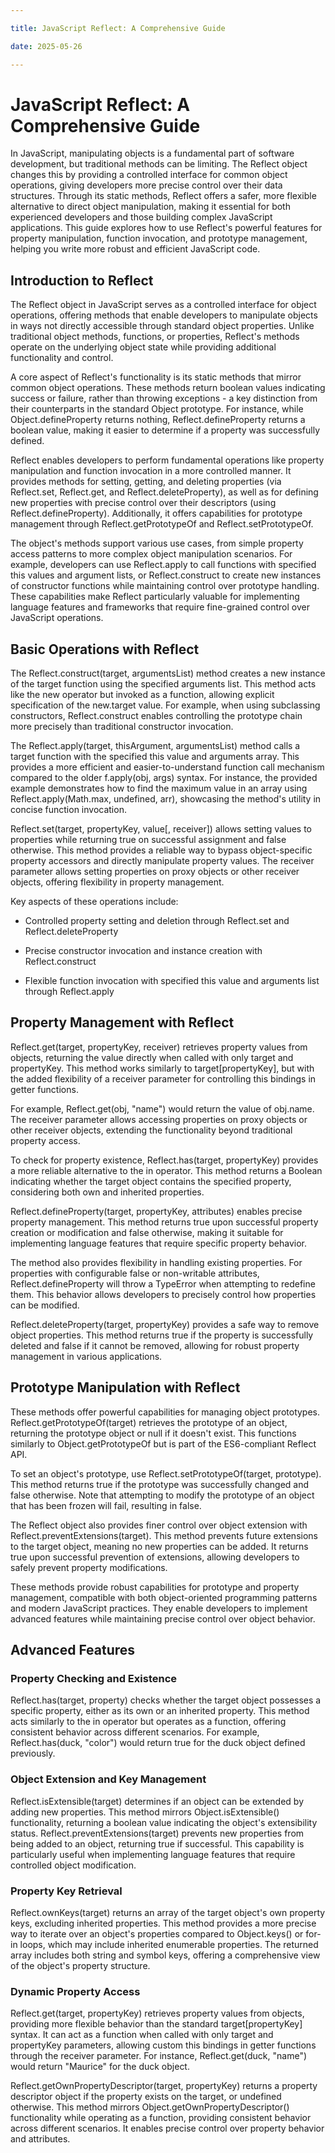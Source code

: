 ```yaml
---

title: JavaScript Reflect: A Comprehensive Guide

date: 2025-05-26

---
```



# JavaScript Reflect: A Comprehensive Guide

In JavaScript, manipulating objects is a fundamental part of software development, but traditional methods can be limiting. The Reflect object changes this by providing a controlled interface for common object operations, giving developers more precise control over their data structures. Through its static methods, Reflect offers a safer, more flexible alternative to direct object manipulation, making it essential for both experienced developers and those building complex JavaScript applications. This guide explores how to use Reflect's powerful features for property manipulation, function invocation, and prototype management, helping you write more robust and efficient JavaScript code.


## Introduction to Reflect

The Reflect object in JavaScript serves as a controlled interface for object operations, offering methods that enable developers to manipulate objects in ways not directly accessible through standard object properties. Unlike traditional object methods, functions, or properties, Reflect's methods operate on the underlying object state while providing additional functionality and control.

A core aspect of Reflect's functionality is its static methods that mirror common object operations. These methods return boolean values indicating success or failure, rather than throwing exceptions - a key distinction from their counterparts in the standard Object prototype. For instance, while Object.defineProperty returns nothing, Reflect.defineProperty returns a boolean value, making it easier to determine if a property was successfully defined.

Reflect enables developers to perform fundamental operations like property manipulation and function invocation in a more controlled manner. It provides methods for setting, getting, and deleting properties (via Reflect.set, Reflect.get, and Reflect.deleteProperty), as well as for defining new properties with precise control over their descriptors (using Reflect.defineProperty). Additionally, it offers capabilities for prototype management through Reflect.getPrototypeOf and Reflect.setPrototypeOf.

The object's methods support various use cases, from simple property access patterns to more complex object manipulation scenarios. For example, developers can use Reflect.apply to call functions with specified this values and argument lists, or Reflect.construct to create new instances of constructor functions while maintaining control over prototype handling. These capabilities make Reflect particularly valuable for implementing language features and frameworks that require fine-grained control over JavaScript operations.


## Basic Operations with Reflect

The Reflect.construct(target, argumentsList) method creates a new instance of the target function using the specified arguments list. This method acts like the new operator but invoked as a function, allowing explicit specification of the new.target value. For example, when using subclassing constructors, Reflect.construct enables controlling the prototype chain more precisely than traditional constructor invocation.

The Reflect.apply(target, thisArgument, argumentsList) method calls a target function with the specified this value and arguments array. This provides a more efficient and easier-to-understand function call mechanism compared to the older f.apply(obj, args) syntax. For instance, the provided example demonstrates how to find the maximum value in an array using Reflect.apply(Math.max, undefined, arr), showcasing the method's utility in concise function invocation.

Reflect.set(target, propertyKey, value[, receiver]) allows setting values to properties while returning true on successful assignment and false otherwise. This method provides a reliable way to bypass object-specific property accessors and directly manipulate property values. The receiver parameter allows setting properties on proxy objects or other receiver objects, offering flexibility in property management.

Key aspects of these operations include:

- Controlled property setting and deletion through Reflect.set and Reflect.deleteProperty

- Precise constructor invocation and instance creation with Reflect.construct

- Flexible function invocation with specified this value and arguments list through Reflect.apply


## Property Management with Reflect

Reflect.get(target, propertyKey, receiver) retrieves property values from objects, returning the value directly when called with only target and propertyKey. This method works similarly to target[propertyKey], but with the added flexibility of a receiver parameter for controlling this bindings in getter functions.

For example, Reflect.get(obj, "name") would return the value of obj.name. The receiver parameter allows accessing properties on proxy objects or other receiver objects, extending the functionality beyond traditional property access.

To check for property existence, Reflect.has(target, propertyKey) provides a more reliable alternative to the in operator. This method returns a Boolean indicating whether the target object contains the specified property, considering both own and inherited properties.

Reflect.defineProperty(target, propertyKey, attributes) enables precise property management. This method returns true upon successful property creation or modification and false otherwise, making it suitable for implementing language features that require specific property behavior.

The method also provides flexibility in handling existing properties. For properties with configurable false or non-writable attributes, Reflect.defineProperty will throw a TypeError when attempting to redefine them. This behavior allows developers to precisely control how properties can be modified.

Reflect.deleteProperty(target, propertyKey) provides a safe way to remove object properties. This method returns true if the property is successfully deleted and false if it cannot be removed, allowing for robust property management in various applications.


## Prototype Manipulation with Reflect

These methods offer powerful capabilities for managing object prototypes. Reflect.getPrototypeOf(target) retrieves the prototype of an object, returning the prototype object or null if it doesn't exist. This functions similarly to Object.getPrototypeOf but is part of the ES6-compliant Reflect API.

To set an object's prototype, use Reflect.setPrototypeOf(target, prototype). This method returns true if the prototype was successfully changed and false otherwise. Note that attempting to modify the prototype of an object that has been frozen will fail, resulting in false.

The Reflect object also provides finer control over object extension with Reflect.preventExtensions(target). This method prevents future extensions to the target object, meaning no new properties can be added. It returns true upon successful prevention of extensions, allowing developers to safely prevent property modifications.

These methods provide robust capabilities for prototype and property management, compatible with both object-oriented programming patterns and modern JavaScript practices. They enable developers to implement advanced features while maintaining precise control over object behavior.


## Advanced Features


### Property Checking and Existence

Reflect.has(target, property) checks whether the target object possesses a specific property, either as its own or an inherited property. This method acts similarly to the in operator but operates as a function, offering consistent behavior across different scenarios. For example, Reflect.has(duck, "color") would return true for the duck object defined previously.


### Object Extension and Key Management

Reflect.isExtensible(target) determines if an object can be extended by adding new properties. This method mirrors Object.isExtensible() functionality, returning a boolean value indicating the object's extensibility status. Reflect.preventExtensions(target) prevents new properties from being added to an object, returning true if successful. This capability is particularly useful when implementing language features that require controlled object modification.


### Property Key Retrieval

Reflect.ownKeys(target) returns an array of the target object's own property keys, excluding inherited properties. This method provides a more precise way to iterate over an object's properties compared to Object.keys() or for-in loops, which may include inherited enumerable properties. The returned array includes both string and symbol keys, offering a comprehensive view of the object's property structure.


### Dynamic Property Access

Reflect.get(target, propertyKey) retrieves property values from objects, providing more flexible behavior than the standard target[propertyKey] syntax. It can act as a function when called with only target and propertyKey parameters, allowing custom this bindings in getter functions through the receiver parameter. For instance, Reflect.get(duck, "name") would return "Maurice" for the duck object.

Reflect.getOwnPropertyDescriptor(target, propertyKey) returns a property descriptor object if the property exists on the target, or undefined otherwise. This method mirrors Object.getOwnPropertyDescriptor() functionality while operating as a function, providing consistent behavior across different scenarios. It enables precise control over property behavior and attributes.

